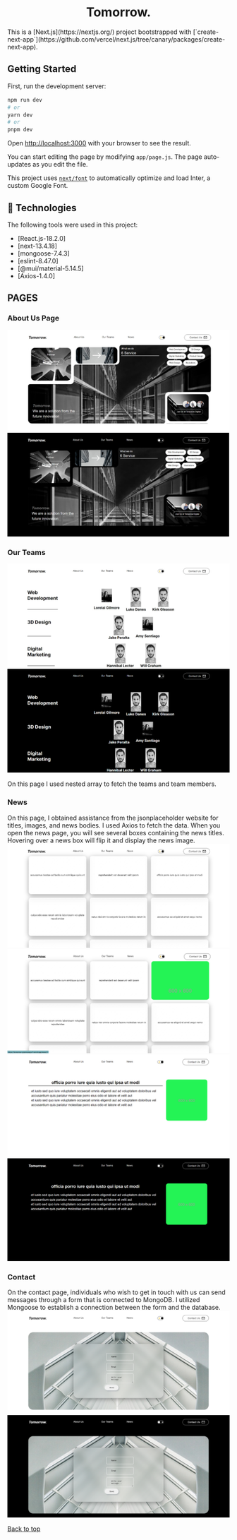<h1 align="center">Tomorrow.</h1>
This is a [Next.js](https://nextjs.org/) project bootstrapped with [`create-next-app`](https://github.com/vercel/next.js/tree/canary/packages/create-next-app).

## Getting Started

First, run the development server:

```bash
npm run dev
# or
yarn dev
# or
pnpm dev
```

Open [http://localhost:3000](http://localhost:3000) with your browser to see the result.

You can start editing the page by modifying `app/page.js`. The page auto-updates as you edit the file.

This project uses [`next/font`](https://nextjs.org/docs/basic-features/font-optimization) to automatically optimize and load Inter, a custom Google Font.

## :rocket: Technologies ##

The following tools were used in this project:

- [React.js-18.2.0]
- [next-13.4.18]
- [mongoose-7.4.3]
- [eslint-8.47.0]
- [@mui/material-5.14.5]
- [Axios-1.4.0]




## PAGES

### About Us Page 

<img src="./aboutus.jpeg"/>
<img src="./aboutusdark.png"/>

### Our Teams

<img src="./ourteams.jpeg">
<img src="./ourteamsdark.png">

On this page I used nested array to fetch the teams and team members.

### News 

<p>On this page, I obtained assistance from the jsonplaceholder website for titles, images, and news bodies. I used Axios to fetch the data. When you open the news page, you will see several boxes containing the news titles. Hovering over a news box will flip it and display the news image.

<img src="./news.png">
<img src="./news2.png">
<img src="./newsinside.png">
<img src="./newsinsidedark.png">

### Contact

<p>On the contact page, individuals who wish to get in touch with us can send messages through a form that is connected to MongoDB. I utilized Mongoose to establish a connection between the form and the database.

<img src="./contact.png">
<img src="./contactdark.png">


<a href="#top">Back to top</a>